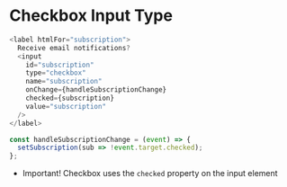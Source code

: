 # Checkbox Input Type

```js
<label htmlFor="subscription">
  Receive email notifications?
  <input
    id="subscription"
    type="checkbox"
    name="subscription"
    onChange={handleSubscriptionChange}
    checked={subscription}
    value="subscription"
  />
</label>
```
```js
const handleSubscriptionChange = (event) => {
  setSubscription(sub => !event.target.checked);
};
```

* Important! Checkbox uses the `checked` property on the input element